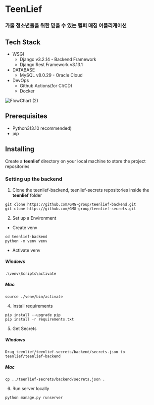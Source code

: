 TeenLief
========
### 가출 청소년들을 위한 믿을 수 있는 헬퍼 매칭 어플리케이션

Tech Stack
----------
* WSGI
    * Django v3.2.14 - Backend Framework
    * Django Rest Framework v3.13.1
* DATABASE
    * MySQL v8.0.29 - Oracle Cloud
* DevOps
    * Github Actions(for CI/CD)
    * Docker

![FlowChart (2)](https://user-images.githubusercontent.com/50871137/190545904-3b0801e8-336e-4477-be54-e4f9a400ea15.png)

## Prerequisites
* Python3(3.10 recommended)
* pip

## Installing
Create a **teenlief** directory on your local machine to store the project repositories

### Setting up the backend
1. Clone the teenlief-backend, teenlief-secrets repositories inside the **teenlief** folder
```
git clone https://github.com/GMG-group/teenlief-backend.git
git clone https://github.com/GMG-group/teenlief-secrets.git
```
2. Set up a Environment
* Create venv
```
cd teenlief-backend
python -m venv venv
```
* Activate venv
##### Windows
```
.\venv\Scripts\activate
```
##### Mac
```
source ./venv/bin/activate
```
4. Install requirements
```
pip install --upgrade pip
pip install -r requirements.txt
```
5. Get Secrets
##### Windows
```
Drag teenlief/teenlief-secrets/backend/secrets.json to teenlief/teenlief-backend
```
##### Mac
```
cp ../teenlief-secrets/backend/secrets.json .
```
6. Run server locally
```
python manage.py runserver
```
